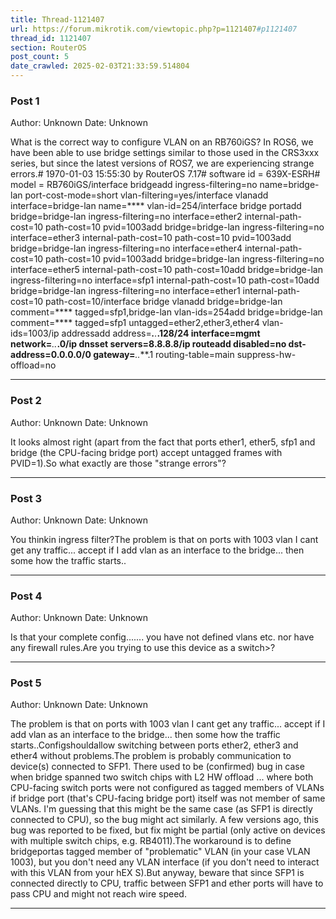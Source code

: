 ```yaml
---
title: Thread-1121407
url: https://forum.mikrotik.com/viewtopic.php?p=1121407#p1121407
thread_id: 1121407
section: RouterOS
post_count: 5
date_crawled: 2025-02-03T21:33:59.514804
---
```


### Post 1
Author: Unknown
Date: Unknown

What is the correct way to configure VLAN on an RB760iGS? In ROS6, we have been able to use bridge settings similar to those used in the CRS3xxx series, but since the latest versions of ROS7, we are experiencing strange errors.# 1970-01-03 15:55:30 by RouterOS 7.17# software id = 639X-ESRH# model = RB760iGS/interface bridgeadd ingress-filtering=no name=bridge-lan port-cost-mode=short vlan-filtering=yes/interface vlanadd interface=bridge-lan name=**** vlan-id=254/interface bridge portadd bridge=bridge-lan ingress-filtering=no interface=ether2 internal-path-cost=10 path-cost=10 pvid=1003add bridge=bridge-lan ingress-filtering=no interface=ether3 internal-path-cost=10 path-cost=10 pvid=1003add bridge=bridge-lan ingress-filtering=no interface=ether4 internal-path-cost=10 path-cost=10 pvid=1003add bridge=bridge-lan ingress-filtering=no interface=ether5 internal-path-cost=10 path-cost=10add bridge=bridge-lan ingress-filtering=no interface=sfp1 internal-path-cost=10 path-cost=10add bridge=bridge-lan ingress-filtering=no interface=ether1 internal-path-cost=10 path-cost=10/interface bridge vlanadd bridge=bridge-lan comment=**** tagged=sfp1,bridge-lan vlan-ids=254add bridge=bridge-lan comment=**** tagged=sfp1 untagged=ether2,ether3,ether4 vlan-ids=1003/ip addressadd address=***.**.***.128/24 interface=mgmt network=***.**.***.0/ip dnsset servers=8.8.8.8/ip routeadd disabled=no dst-address=0.0.0.0/0 gateway=***.**.***.1 routing-table=main suppress-hw-offload=no

---
### Post 2
Author: Unknown
Date: Unknown

It looks almost right (apart from the fact that ports ether1, ether5, sfp1 and bridge (the CPU-facing bridge port) accept untagged frames with PVID=1).So what exactly are those "strange errors"?

---
### Post 3
Author: Unknown
Date: Unknown

You thinkin ingress filter?The problem is that on ports with 1003 vlan I cant get any traffic... accept if I add vlan as an interface to the bridge... then some how the traffic starts..

---
### Post 4
Author: Unknown
Date: Unknown

Is that your complete config....... you have not defined vlans etc. nor have any firewall rules.Are you trying to use this device as a switch>?

---
### Post 5
Author: Unknown
Date: Unknown

The problem is that on ports with 1003 vlan I cant get any traffic... accept if I add vlan as an interface to the bridge... then some how the traffic starts..Configshouldallow switching between ports ether2, ether3 and ether4 without problems.The problem is probably communication to device(s) connected to SFP1. There used to be (confirmed) bug in case when bridge spanned two switch chips with L2 HW offload ... where both CPU-facing switch ports were not configured as tagged members of VLANs if bridge port (that's CPU-facing bridge port) itself was not member of same VLANs. I'm guessing that this might be the same case (as SFP1 is directly connected to CPU), so the bug might act similarly. A few versions ago, this bug was reported to be fixed, but fix might be partial (only active on devices with multiple switch chips, e.g. RB4011).The workaround is to define bridgeportas tagged member of "problematic" VLAN (in your case VLAN 1003), but you don't need any VLAN interface (if you don't need to interact with this VLAN from your hEX S).But anyway, beware that since SFP1 is connected directly to CPU, traffic between SFP1 and ether ports will have to pass CPU and might not reach wire speed.

---
